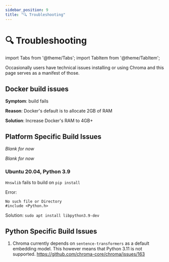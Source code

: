 ```yaml
---
sidebar_position: 9
title: "🔍 Troubleshooting"
---
```


# 🔍 Troubleshooting

import Tabs from '@theme/Tabs';
import TabItem from '@theme/TabItem';

Occasionally users have technical issues installing or using Chroma and this page serves as a manifest of those.


## Docker build issues

**Symptom**: build fails

**Reason**: Docker's default is to allocate 2GB of RAM

**Solution**: Increase Docker's RAM to 4GB+

## Platform Specific Build Issues


<Tabs queryString groupId="env">
<TabItem value="windows" label="Windows">

*Blank for now*

</TabItem>
<TabItem value="mac" label="Mac">

*Blank for now*

</TabItem>
<TabItem value="linux" label="Linux">

### Ubuntu 20.04, Python 3.9

`Hnswlib` fails to build on `pip install`

Error:
```
No such file or Directory
#include <Python.h>
```

Solution: `sudo apt install libpython3.9-dev`

</TabItem>

</Tabs>


## Python Specific Build Issues

1. Chroma currently depends on `sentence-transformers` as a default embedding model. This however means that Python 3.11 is not supported. https://github.com/chroma-core/chroma/issues/163